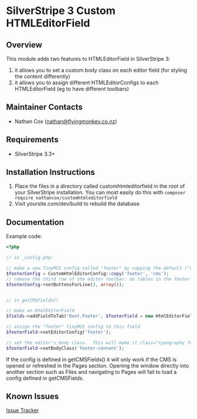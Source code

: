 SilverStripe 3 Custom HTMLEditorField
===================================

Overview
--------------

This module adds two features to HTMLEditorField in SilverStripe 3:

1. it allows you to set a custom body class on each editor field (for styling the content differently)
2. it allows you to assign different HTMLEditorConfigs to each HTMLEditorField (eg to have different toolbars)




Maintainer Contacts
-------------------
*  Nathan Cox (<nathan@flyingmonkey.co.nz>)


Requirements
------------
* SilverStripe 3.3+


Installation Instructions
-------------------------

1. Place the files in a directory called customhtmleditorfield in the root of your SilverStripe installation. You can most easily do this with `composer require nathancox/customhtmleditorfield`
2. Visit yoursite.com/dev/build to rebuild the database


Documentation
-------------

Example code:

```php
<?php

// in _config.php:

// make a new TinyMCE config called "footer" by copying the default ("cms") config
$footerConfig = CustomHtmlEditorConfig::copy('footer', 'cms');
// remove the third row of the editor toolbar: no tables in the footer!
$footerConfig->setButtonsForLine(3, array());


// in getCMSFields()

// make an HtmlEditorField
$fields->addFieldToTab('Root.Footer', $footerField = new HtmlEditorField('FooterText', 'Footer'));

// assign the "footer" TinyMCE config to this field
$footerField->setEditorConfig('footer');

// set the editor's body class.  This will make it class="typography footer-content"
$footerField->setBodyClass('footer-content');
```

If the config is defined in getCMSFields() it will only work if the CMS is opened or refreshed in the Pages section.  Opening the window directly into another section such as Files and navigating to Pages will fail to load a config defined in getCMSFields.


Known Issues
------------
[Issue Tracker](https://github.com/nathancox/silverstripe-customhtmleditorfield/issues)
